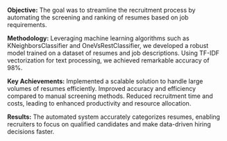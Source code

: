 **Objective:** The goal was to streamline the recruitment process by automating the screening and ranking of resumes based on job requirements.

**Methodology:** Leveraging machine learning algorithms such as KNeighborsClassifier and OneVsRestClassifier, we developed a robust model trained on a dataset of resumes and job descriptions. Using TF-IDF vectorization for text processing, we achieved remarkable accuracy of 98%.

**Key Achievements:**
Implemented a scalable solution to handle large volumes of resumes efficiently.
Improved accuracy and efficiency compared to manual screening methods.
Reduced recruitment time and costs, leading to enhanced productivity and resource allocation.

**Results:** The automated system accurately categorizes resumes, enabling recruiters to focus on qualified candidates and make data-driven hiring decisions faster.


